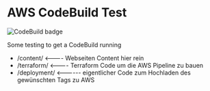 # AWS CodeBuild Test

![CodeBuild badge](https://codebuild.eu-central-1.amazonaws.com/badges?uuid=eyJlbmNyeXB0ZWREYXRhIjoiRlNDenVqSEJkNFhkaWZOeXI2djdlc3BqbUZKYnZsQjJMQTBSNE1kN1pQZStENHIzd2UrTkJoRVhNOFJ3c0NqaGp5QXhId21ZaExyM1J2VXZOOUMwUEUwPSIsIml2UGFyYW1ldGVyU3BlYyI6InBNYzI5cThLQkdyMmpCYXYiLCJtYXRlcmlhbFNldFNlcmlhbCI6MX0%3D&branch=master)

Some testing to get a CodeBuild running



 + /content/  <---- Webseiten Content hier rein
 + /terraform/  <---- Terraform Code um die AWS Pipeline zu bauen
 + /deployment/ <------ eigentlicher Code zum Hochladen des gewünschten Tags zu AWS
